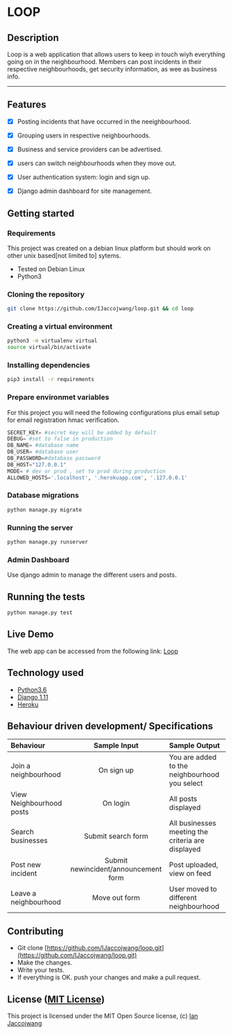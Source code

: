 LOOP
===================
## Description
Loop is a web application that allows users to keep in touch wiyh everything going on in the neighbourhood. Members can post incidents in their respective neighbourhoods, get security information, as wee as business info.

------------------------------------------------------------------------

## Features

+ [x] Posting incidents that have occurred in the neeighbourhood.
+ [x] Grouping users in respective neighbourhoods.
+ [x] Business and service providers can be advertised.
+ [x] users can switch neighbourhoods when they move out.
+ [x] User authentication system: login and sign up.
+ [x] Django admin dashboard for site management.



## Getting started

### Requirements
This project was created on a debian linux platform but should work on other unix based[not limited to] sytems.
* Tested on Debian Linux
* Python3

### Cloning the repository
```bash
git clone https://github.com/IJaccojwang/loop.git && cd loop
```

### Creating a virtual environment

```bash
python3 -m virtualenv virtual
source virtual/bin/activate
```
### Installing dependencies
```bash
pip3 install -r requirements
```

### Prepare environmet variables
For this project you will need the following configurations plus email setup for email registration hmac verification.
```python
SECRET_KEY= #secret key will be added by default
DEBUG= #set to false in production
DB_NAME= #database name
DB_USER= #database user
DB_PASSWORD=#database password
DB_HOST="127.0.0.1"
MODE= # dev or prod , set to prod during production
ALLOWED_HOSTS='.localhost', '.herokuapp.com', '.127.0.0.1'
```

### Database migrations

```bash
python manage.py migrate
```

### Running the server
```bash
python manage.py runserver
```

### Admin Dashboard
Use django admin to manage the different users and posts.


## Running the tests
```bash
python manage.py test
```

## Live Demo

The web app can be accessed from the following link:
[Loop](https://ijloop.herokuapp.com/)


## Technology used

* [Python3.6](https://www.python.org/)
* [Django 1.11](https://www.djangoproject.com/)
* [Heroku](https://heroku.com)

## Behaviour driven development/ Specifications

| Behaviour |  Sample Input | Sample Output |
| :---------------- | :---------------: | :------------------ |
| Join a neighbourhood| On sign up | You are added to the neighbourhood you select |
| View Neighbourhood posts| On login | All posts displayed |
| Search businesses| Submit search form | All businesses meeting the criteria are displayed|
| Post new incident | Submit newincident/announcement form| Post uploaded, view on feed|
| Leave a neighbourhood | Move out form | User moved to different neighbourhood|



## Contributing

- Git clone [https://github.com/IJaccojwang/loop.git](https://github.com/IJaccojwang/loop.git)
- Make the changes.
- Write your tests.
- If everything is OK. push your changes and make a pull request.

## License ([MIT License](http://choosealicense.com/licenses/mit/))
This project is licensed under the MIT Open Source license, (c) [Ian Jaccojwang](https://github.com/IJaccojwang)
